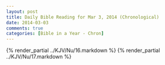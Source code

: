 ```yaml
---
layout: post
title: Daily Bible Reading for Mar 3, 2014 (Chronological)
date: 2014-03-03
comments: true
categories: [Bible in a Year - Chron]
---
```

{% render_partial ../KJV/Nu/16.markdown %}
{% render_partial ../KJV/Nu/17.markdown %}
